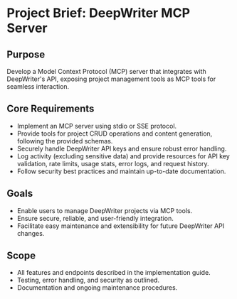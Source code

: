 # Project Brief: DeepWriter MCP Server

## Purpose
Develop a Model Context Protocol (MCP) server that integrates with DeepWriter's API, exposing project management tools as MCP tools for seamless interaction.

## Core Requirements
- Implement an MCP server using stdio or SSE protocol.
- Provide tools for project CRUD operations and content generation, following the provided schemas.
- Securely handle DeepWriter API keys and ensure robust error handling.
- Log activity (excluding sensitive data) and provide resources for API key validation, rate limits, usage stats, error logs, and request history.
- Follow security best practices and maintain up-to-date documentation.

## Goals
- Enable users to manage DeepWriter projects via MCP tools.
- Ensure secure, reliable, and user-friendly integration.
- Facilitate easy maintenance and extensibility for future DeepWriter API changes.

## Scope
- All features and endpoints described in the implementation guide.
- Testing, error handling, and security as outlined.
- Documentation and ongoing maintenance procedures.